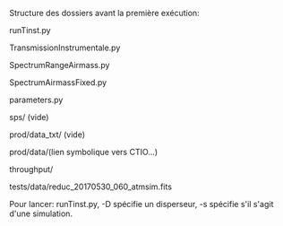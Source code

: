 Structure des dossiers avant la première exécution: 

runTinst.py 

TransmissionInstrumentale.py

SpectrumRangeAirmass.py

SpectrumAirmassFixed.py

parameters.py

sps/ (vide)

prod/data_txt/ (vide)
    
prod/data/(lien symbolique vers CTIO...)
    
throughput/

tests/data/reduc_20170530_060_atmsim.fits

Pour lancer: runTinst.py, -D spécifie un disperseur, -s spécifie s'il s'agit d'une simulation. 
